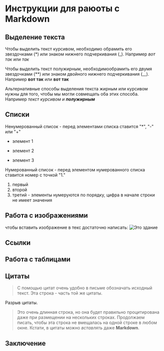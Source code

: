 # Инструкции для раюоты с Markdown

## Выделение текста

Чтобы выделить текст курсивом, необходимо обрамить его звездочками (*) или знаком нижнего подчеркивания (_). Например *вот так* или _так_

Чтобы выделить текст полужирным, необходимообрамить его двумя звездочками (**) или знаком двойного нижнего подчеркивания (__). Например **вот так** или __вот так__

Альтернативные способы выделения текста жирным или курсивом нужны для того, чтобы мы могли совмещать оба этих способа. Например _текст курсивом и **полужирным**_

## Списки

Ненумерованный список - перед элементами списка ставится "*", "-" или "+"

* элемент 1
+ элемент 2
- элемент 3

Нумерованный список - перед элементом нумерованного списка ставится номер с точкой "1."

1. первый    
2. второй
9. третий - элементы нумеруются по порядку, цифра в начале строки не имеет значения

## Работа с изображениями

чтобы вставить изображение в текс достаточно написать: ![Это здание](600.jpg)

## Сcылки

## Работа с таблицами

## Цитаты

> С помощью цитат очень удобно в письме обозначать исходный текст.
> Эта строка - часть той же цитаты.

Разрыв цитаты.

> Это очень длинная строка, но она будет правильно процитирована даже при размещении на нескольких строках. Продолжаем писать, чтобы эта строка не вмещалась на одной строке в любом окне. Кстати, в цитаты можно *вставлять* даже **Markdown**.

## Заключение
